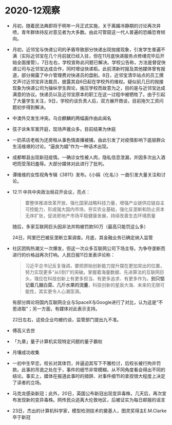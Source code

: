 # 2020-12观察

- 月初，随着民法典即将于明年一月正式实施，关于离婚冷静期的讨论再次井喷，青年群体持反对意见者为大多数。由此可管窥这一代人普遍的恐婚恐育倾向。
- 月初，近邻宝与快递公司的矛盾导致部分快递出现抛接现象，引发学生普遍不满（实际近邻宝在几个月前就已经入驻，但在11月底快递服务点修缮完毕后开始全面接管）。7日左右，学校宣称此问题已解决。学校公告称，方法是督促快递公司与近邻宝达成合作，同时增设快递柜。此前清新时报及其他媒体曾有报道，部分揭露了中介管理费对快递员的盘削。8日，近邻宝清华站点的员工撰文声讨近邻宝非法裁员，披露其自6日起在学校外的维权。疑似前几日的抛接现象为快递公司为操纵学生舆论，施压学校而故意为之，目的是与近邻宝达成满意的协议。快递员以及近邻宝原本的职工在这一过程中被牺牲了。由于引起了大量学生关注，9日，学校约谈负责人后，双方展开商谈，目前拖欠工资问题初步得到解决。
- 中澳外交发生冲突。乌合麒麟的两幅画作由此闻名
- 弦子诉朱军案开庭，现场声援众多。目前结果为休庭
- 一奶茶店老板为还房租从事色情直播被捕，由此引发了对疫情影响下底层群众生活维艰的讨论。“逼良为娼”作为一种话术出现。
- 成都郫县出现新冠疫情。一确诊女性被人肉，隐私信息泄漏，并因多次出入酒吧而受荡妇羞辱。大部分媒体对此进行了批判。
- 谭维维的女性视角专辑《3811》发布。《小娟（化名）》一曲引发大量关注和讨论。
- 12.11 中共中央政治局召开会议，亮点：
    > 要整体推进改革开放，强化国家战略科技力量，增强产业链供应链自主可控能力，形成强大国内市场，夯实农业基础，强化反垄断和防止资本无序扩张，促进房地产市场平稳健康发展，持续改善生态环境质量

    随后，多家互联网巨头因非法并购被罚款50万（最高只能罚这么多）

    24日，阿里巴巴被反垄断立案调查。月底，其金融业务已确定纳入监管
- 社区团购热潮又一次爆发，但这一次众多互联网公司下场主导。为争夺垄断而进行的价格战再次打响。人民日报11日发表评论称：
    > 习近平总书记反复强调，要把原始创新能力提升摆在更加突出的位置，努力实现更多“从0到1”的突破。掌握着海量数据、先进算法的互联网巨头，理应在科技创新上有更多担当、有更多追求、有更多作为。**别只惦记着几捆白菜、几斤水果的流量**，科技创新的星辰大海、未来的无限可能性，其实更令人心潮澎湃。

    有部分舆论将国内互联网企业与SpaceX与Google进行了对比，认为这是“不思进取”；另一方面，有媒体对此表示支持。

    22日左右，这些企业均被约谈，监管部门提出九不准。
- 傅高义去世
- 「九章」量子计算机实现特定问题的量子霸权
- 月壤成功收集
- 一初中生早恋，校长对其体罚，并逼迫其写下不雅检讨，后校长被行拘并罚款。此事的吊诡之处在于，事件的细节非常模糊，从不同角度看会得出不同的结论。事实上，媒体在报道此事时的措辞、对事件细节的拿捏很大程度上决定了读者的立场。
- 马克龙感染新冠；此外，20日，英国公布新冠出现变异毒株，几天后，再次宣布发现新的变异毒株。网传民众逃离大伦敦地区，后被证实为每日邮报的谣言
- 23日，杰出的计算机科学家，模型检测技术的奠基人，图灵奖得主E.M.Clarke卒于新冠